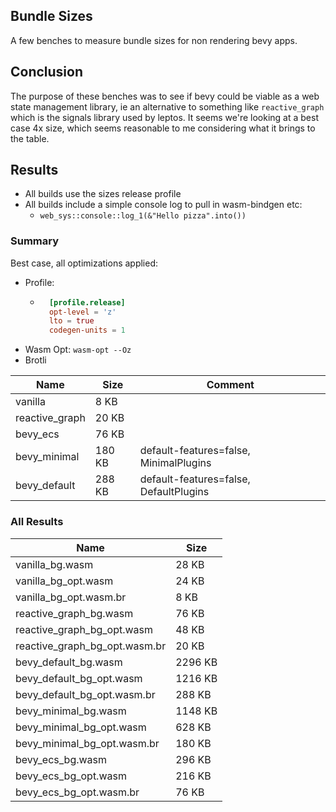 ## Bundle Sizes

A few benches to measure bundle sizes for non rendering bevy apps.

## Conclusion

The purpose of these benches was to see if bevy could be viable as a web state management library,
ie an alternative to something like `reactive_graph` which is the signals library used by leptos.
It seems we're looking at a best case 4x size, which seems reasonable to me considering what it brings to the table.

## Results
- All builds use the sizes release profile
- All builds include a simple console log to pull in wasm-bindgen etc:
	- `web_sys::console::log_1(&"Hello pizza".into())`

### Summary

Best case, all optimizations applied:
- Profile:
	- ```toml
		[profile.release]
		opt-level = 'z'
		lto = true
		codegen-units = 1
	 	```
- Wasm Opt: `wasm-opt --Oz`
- Brotli

| Name           | Size   | Comment                                |
| -------------- | ------ | -------------------------------------- |
| vanilla        | 8 KB   |                                        |
| reactive_graph | 20 KB  |                                        |
| bevy_ecs       | 76 KB  |                                        |
| bevy_minimal   | 180 KB | default-features=false, MinimalPlugins |
| bevy_default   | 288 KB | default-features=false, DefaultPlugins |

### All Results

| Name                          | Size    |
| ----------------------------- | ------- |
| vanilla_bg.wasm               | 28 KB   |
| vanilla_bg_opt.wasm           | 24 KB   |
| vanilla_bg_opt.wasm.br        | 8 KB    |
| reactive_graph_bg.wasm        | 76 KB   |
| reactive_graph_bg_opt.wasm    | 48 KB   |
| reactive_graph_bg_opt.wasm.br | 20 KB   |
| bevy_default_bg.wasm          | 2296 KB |
| bevy_default_bg_opt.wasm      | 1216 KB |
| bevy_default_bg_opt.wasm.br   | 288 KB  |
| bevy_minimal_bg.wasm          | 1148 KB |
| bevy_minimal_bg_opt.wasm      | 628 KB  |
| bevy_minimal_bg_opt.wasm.br   | 180 KB  |
| bevy_ecs_bg.wasm              | 296 KB  |
| bevy_ecs_bg_opt.wasm          | 216 KB  |
| bevy_ecs_bg_opt.wasm.br       | 76 KB   |